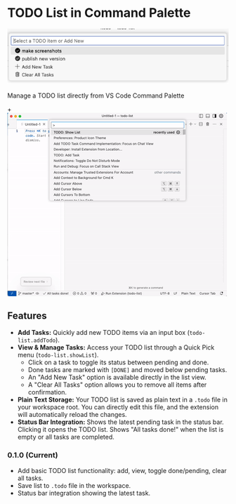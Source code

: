 # TODO List in Command Palette

![Extension Icon](https://raw.githubusercontent.com/hover-race/vscode-todo-palette/master/images/todo-logo.png)

Manage a TODO list directly from VS Code Command Palette

+![Animation of TODO list features](https://raw.githubusercontent.com/hover-race/vscode-todo-palette/master/images/todo-demo.gif)


## Features

*   **Add Tasks:** Quickly add new TODO items via an input box (`todo-list.addTodo`).
*   **View & Manage Tasks:** Access your TODO list through a Quick Pick menu (`todo-list.showList`).
    *   Click on a task to toggle its status between pending and done.
    *   Done tasks are marked with `[DONE]` and moved below pending tasks.
    *   An "Add New Task" option is available directly in the list view.
    *   A "Clear All Tasks" option allows you to remove all items after confirmation.
*   **Plain Text Storage:** Your TODO list is saved as plain text in a `.todo` file in your workspace root. You can directly edit this file, and the extension will automatically reload the changes.
*   **Status Bar Integration:** Shows the latest pending task in the status bar. Clicking it opens the TODO list. Shows "All tasks done!" when the list is empty or all tasks are completed.




### 0.1.0 (Current)
- Add basic TODO list functionality: add, view, toggle done/pending, clear all tasks.
- Save list to `.todo` file in the workspace.
- Status bar integration showing the latest task.

